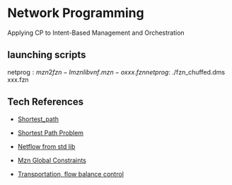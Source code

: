 Network Programming
====

Applying CP to Intent-Based Management and Orchestration


## launching scripts

netprog$: mzn2fzn -I mznlib vnf.mzn -o xxx.fzn
netprog$: ./fzn_chuffed.dms xxx.fzn


## Tech References


- [Shortest_path](https://github.com/MiniZinc/minizinc-benchmarks/tree/master/shortest_path)

- [Shortest Path Problem](https://github.com/hakank/hakank/blob/master/minizinc/spp.mzn)

- [Netflow from std lib](https://github.com/MiniZinc/libminizinc/blob/master/share/minizinc/std/network_flow.mzn)

- [Mzn Global Constraints](http://www.minizinc.org/doc-lib/doc-globals.html)


- [Transportation, flow balance control](https://github.com/radsz/jacop/blob/master/src/main/java/org/jacop/examples/minizinc/transportation.mzn)